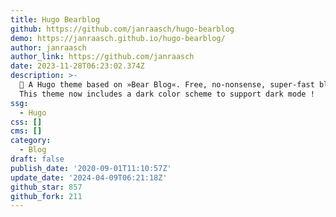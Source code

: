 ```yaml
---
title: Hugo Bearblog
github: https://github.com/janraasch/hugo-bearblog
demo: https://janraasch.github.io/hugo-bearblog/
author: janraasch
author_link: https://github.com/janraasch
date: 2023-11-28T06:23:02.374Z
description: >-
  🧸 A Hugo theme based on »Bear Blog«. Free, no-nonsense, super-fast blogging.
  This theme now includes a dark color scheme to support dark mode ️!
ssg:
  - Hugo
css: []
cms: []
category:
  - Blog
draft: false
publish_date: '2020-09-01T11:10:57Z'
update_date: '2024-04-09T06:21:18Z'
github_star: 857
github_fork: 211
---
```

